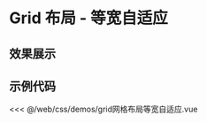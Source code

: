 # Grid 布局 - 等宽自适应

## 效果展示


<CssDemo />
<script setup>
import CssDemo from './grid网格布局等宽自适应.vue'
</script>


## 示例代码


<<< @/web/css/demos/grid网格布局等宽自适应.vue

